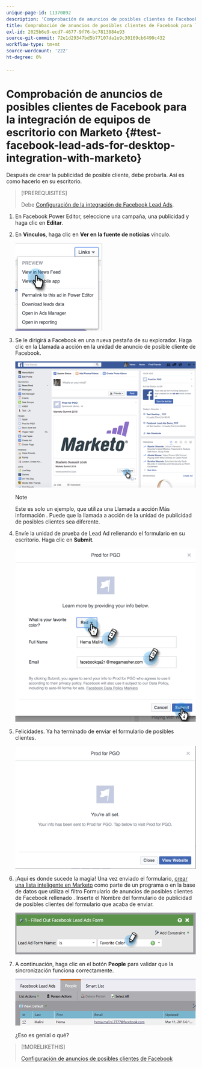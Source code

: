 ```yaml
---
unique-page-id: 11370892
description: 'Comprobación de anuncios de posibles clientes de Facebook para la integración de escritorio con Marketo: Marketo Docs: Documentación del producto'
title: Comprobación de anuncios de posibles clientes de Facebook para la integración de equipos de escritorio con Marketo
exl-id: 2025b6e9-ecd7-4677-9f76-bc7813884e93
source-git-commit: 72e1d29347bd5b77107da1e9c30169cb6490c432
workflow-type: tm+mt
source-wordcount: '222'
ht-degree: 0%

---
```


# Comprobación de anuncios de posibles clientes de Facebook para la integración de equipos de escritorio con Marketo {#test-facebook-lead-ads-for-desktop-integration-with-marketo}

Después de crear la publicidad de posible cliente, debe probarla. Así es como hacerlo en su escritorio.

>[!PREREQUISITES]
>
>Debe [Configuración de la integración de Facebook Lead Ads](/help/marketo/product-docs/demand-generation/facebook/set-up-facebook-lead-ads.md).

1. En Facebook Power Editor, seleccione una campaña, una publicidad y haga clic en **Editar**.

1. En **Vínculos**, haga clic en **Ver en la fuente de noticias** vínculo.

   ![](assets/image2016-5-13-14-3a35-3a36.png)

1. Se le dirigirá a Facebook en una nueva pestaña de su explorador. Haga clic en la Llamada a acción en la unidad de anuncio de posible cliente de Facebook.

   ![](assets/image2016-5-13-14-3a42-3a45.png)

   >[!NOTE]
   >
   >Este es solo un ejemplo, que utiliza una Llamada a acción Más información . Puede que la llamada a acción de la unidad de publicidad de posibles clientes sea diferente.

1. Envíe la unidad de prueba de Lead Ad rellenando el formulario en su escritorio. Haga clic en **Submit**.

   ![](assets/image2016-5-13-14-3a47-3a43.png)

1. Felicidades. Ya ha terminado de enviar el formulario de posibles clientes.

   ![](assets/image2016-5-13-14-3a52-3a57.png)

1. ¡Aquí es donde sucede la magia! Una vez enviado el formulario, [crear una lista inteligente en Marketo](/help/marketo/product-docs/core-marketo-concepts/smart-lists-and-static-lists/creating-a-smart-list/create-a-smart-list.md) como parte de un programa o en la base de datos que utiliza el filtro Formulario de anuncios de posibles clientes de Facebook rellenado . Inserte el Nombre del formulario de publicidad de posibles clientes del formulario que acaba de enviar.

   ![](assets/image2016-3-11-8-3a59-3a34-1.png)

1. A continuación, haga clic en el botón **People** para validar que la sincronización funciona correctamente.

   ![](assets/people.png)

   ¿Eso es genial o qué?

>[!MORELIKETHIS]
>
>[Configuración de anuncios de posibles clientes de Facebook](/help/marketo/product-docs/demand-generation/facebook/set-up-facebook-lead-ads.md)
